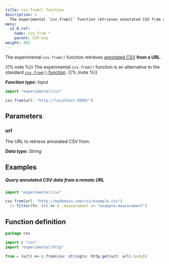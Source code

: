 ```yaml
---
title: csv.from() function
description: >
  The experimental `csv.from()` function retrieves annotated CSV from a URL.
menu:
  v2_0_ref:
    name: csv.from *
    parent: CSV-exp
weight: 401
---
```


The experimental `csv.from()` function retrieves [annotated CSV](/v2.0/reference/syntax/annotated-csv/) **from a URL**.

{{% note %}}
The experimental `csv.from()` function is an alternative to the standard
[`csv.from()` function](/v2.0/reference/flux/stdlib/csv/from/).
{{% /note %}}

_**Function type:** Input_

```js
import "experimental/csv"

csv.from(url: "http://localhost:9999/")
```

## Parameters

### url
The URL to retrieve annotated CSV from.

_**Data type:** String_


## Examples

##### Query annotated CSV data from a remote URL
```js
import "experimental/csv"

csv.from(url: "http://mydomain.com/csv/example.csv")
  |> filter(fn: (r) => r._measurement == "example-measurement")
```

## Function definition
```js
package csv

import c "csv"
import "experimental/http"

from = (url) => c.from(csv: string(v: http.get(url: url).body))
```
